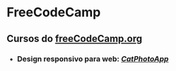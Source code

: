 # FreeCodeCamp
## Cursos do [freeCodeCamp.org](https://www.freecodecamp.org/)

* ### Design responsivo para web: ***[CatPhotoApp](https://katiajtartari.github.io/FreeCodeCamp/CatPhotoApp/)***
